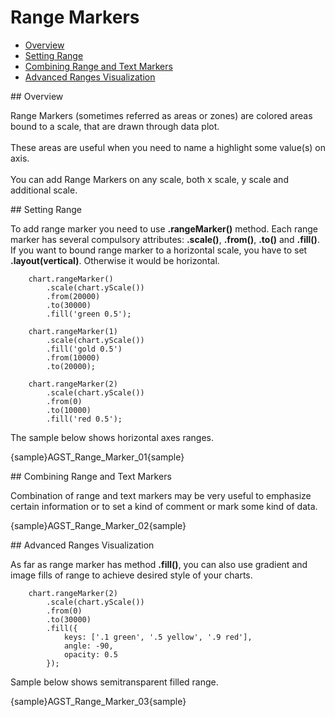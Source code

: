 # Range Markers

* [Overview](#overview)
* [Setting Range](#range)
* [Combining Range and Text Markers](#combining)
* [Advanced Ranges Visualization](#advanced)

<a name="overview"/>
## Overview

Range Markers (sometimes referred as areas or zones) are colored areas bound to a scale, that are drawn through data plot.
<br/><br/>
These areas are useful when you need to name a highlight some value(s) on axis.
<br/><br/>
You can add Range Markers on any scale, both x scale, y scale and additional scale.

<a name="range"/>
## Setting Range

To add range marker you need to use **.rangeMarker()** method. Each range marker has several compulsory attributes: **.scale()**, **.from()**, **.to()** and **.fill()**. If you want to bound range marker to a horizontal scale, you have to set **.layout(vertical)**. Otherwise it would be horizontal.

```
    chart.rangeMarker()
        .scale(chart.yScale())
        .from(20000)
        .to(30000)
        .fill('green 0.5');

    chart.rangeMarker(1)
        .scale(chart.yScale())
        .fill('gold 0.5')
        .from(10000)
        .to(20000);

    chart.rangeMarker(2)
        .scale(chart.yScale())
        .from(0)
        .to(10000)
        .fill('red 0.5');
```

The sample below shows horizontal axes ranges.

{sample}AGST\_Range\_Marker\_01{sample}

<a name="combining"/>
## Combining Range and Text Markers

Combination of range and text markers may be very useful to emphasize certain information or to set a kind of comment or mark some kind of data.

{sample}AGST\_Range\_Marker\_02{sample}

<a name="advanced"/>
## Advanced Ranges Visualization

As far as range marker has method **.fill()**, you can also use gradient and image fills of range to achieve desired style of your charts.

```
    chart.rangeMarker(2)
        .scale(chart.yScale())
        .from(0)
        .to(30000)
        .fill({
            keys: ['.1 green', '.5 yellow', '.9 red'],
            angle: -90,
            opacity: 0.5
        });
```
Sample below shows semitransparent filled range.

{sample}AGST\_Range\_Marker\_03{sample}